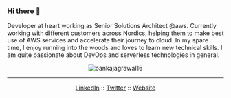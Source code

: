 ### Hi there 👋

Developer at heart working as Senior Solutions Architect @aws. Currently working with different customers across Nordics, helping them to make best use of AWS services and accelerate their journey to cloud. In my spare time, I enjoy running into the woods and loves to learn new technical skills. I am quite passionate about DevOps and serverless technologies in general.


<p align="center"> <img src="https://github-readme-stats.vercel.app/api?username=pankajagrawal16&show_icons=true" alt="pankajagrawal16" /> </p>

--- 
<p align="center">
  <a href="https://www.linkedin.com/in/pankajagrawal16/">LinkedIn</a> ::
  <a href="https://twitter.com/agrawalpankaj16">Twitter</a> ::
  <a href="https://www.me.pankaagr.cloud/">Website</a>
</p>
